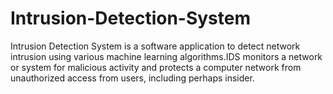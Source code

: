 # Intrusion-Detection-System
Intrusion Detection System is a software application to detect network intrusion using various machine learning algorithms.IDS monitors a network or system for malicious activity and protects a computer network from unauthorized access from users, including perhaps insider.
